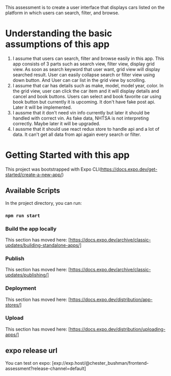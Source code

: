 This assessment is to create a user interface that displays cars listed on the platform in which users can search, filter, and browse.

# Understanding the basic assumptions of this app
1. I assume that users can search, filter and browse easily in this app.
This app consists of 3 parts such as search view, filter view, display grid view. As soon as search keyword that user want, grid view will display searched result.
User can easily collapse search or filter view using down button. And User can car list in the grid view by scrolling.
2. I assume that car has details such as make, model, model year, color.
In the grid view, user can click the car item and it will display details and cancel and book buttons. Users can select and book favorite car using book button but currently it is upcoming. It don't have fake post api. Later it will be implemented.
3. I aussme that it don't need vin info currently but later it should be handled with correct vin.
As fake data, NHTSA is not interpreting correctly. Maybe later it will be upgraded.
4. I aussme that it should use react redux store to handle api and a lot of data.
It can't get all data from api again every search or filter.

# Getting Started with this app
This project was bootstrapped with Expo CLI(https://docs.expo.dev/get-started/create-a-new-app/)

## Available Scripts

In the project directory, you can run:

### `npm run start`

### Build the app locally

This section has moved here: [https://docs.expo.dev/archive/classic-updates/building-standalone-apps/]

### Publish

This section has moved here: [https://docs.expo.dev/archive/classic-updates/publishing/]

### Deployment

This section has moved here: [https://docs.expo.dev/distribution/app-stores/]

### Upload

This section has moved here: [https://docs.expo.dev/distribution/uploading-apps/]

## expo release url

You can test on expo: [exp://exp.host/@chester_bushman/frontend-assessment?release-channel=default]